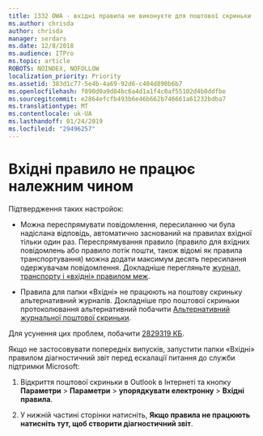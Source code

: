 ```yaml
---
title: 1332 OWA - вхідні правила не виконуєте для поштової скриньки
ms.author: chrisda
author: chrisda
manager: serdars
ms.date: 12/8/2018
ms.audience: ITPro
ms.topic: article
ROBOTS: NOINDEX, NOFOLLOW
localization_priority: Priority
ms.assetid: 383d1c77-5e4b-4a69-92d6-c404d890b6b7
ms.openlocfilehash: f090d0a9d84bc6a4d1a1f4c0af55102d4b0ddfbe
ms.sourcegitcommit: e2864efcfb493b6e46b662b746661a61232bdba7
ms.translationtype: MT
ms.contentlocale: uk-UA
ms.lasthandoff: 01/24/2019
ms.locfileid: "29496257"
---
```

# <a name="an-inbox-rule-doesnt-work-as-expected"></a>Вхідні правило не працює належним чином

Підтвердження таких настройок:
  
- Можна переспрямувати повідомлення, пересиланню чи була надіслана відповідь, автоматично заснований на правилах вхідної тільки один раз. Переспрямування правило (правило для вхідних повідомлень або правило потік пошти, також відомі як правила транспортування) можна додати максимум десять пересилання одержувачам повідомлення. Докладніше перегляньте [журнал, транспорту і «вхідні» правилом меж](https://docs.microsoft.com/office365/servicedescriptions/exchange-online-service-description/exchange-online-limits).
    
- Правила для папки «Вхідні» не працюють на поштову скриньку альтернативний журналів. Докладніше про поштової скриньки протоколювання альтернативний побачити [Альтернативний журнальної поштової скриньки](https://docs.microsoft.com/Exchange/security-and-compliance/journaling/journaling#alternate-journaling-mailbox).
    
Для усунення цих проблем, побачити [2829319 КБ](https://support.microsoft.com/kb/2829319).
  
Якщо не застосовувати попередніх випусків, запустити папки «Вхідні» правилом діагностичний звіт перед ескалації питання до служби підтримки Microsoft:
  
1. Відкриття поштової скриньки в Outlook в Інтернеті та кнопку **Параметри** \> **Параметри** \> **упорядкувати електронну** \> **Вхідні правила**.
    
2. У нижній частині сторінки натисніть, **Якщо правила не працюють натисніть тут, щоб створити діагностичний звіт**.
    


